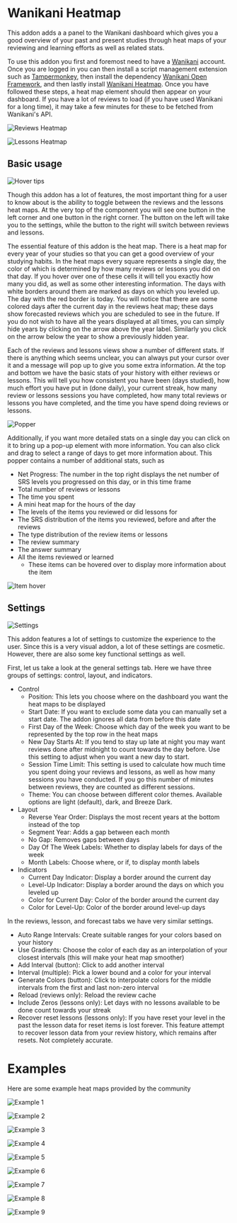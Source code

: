 # Wanikani Heatmap

This addon adds a a panel to the Wanikani dashboard which gives you a good overview of your
past and present studies through heat maps of your reviewing and learning efforts as well as related stats.

To use this addon you first and foremost need to have a [Wanikani](wanikani.com) account. Once you are logged in you can
then install a script management extension such as [Tampermonkey](https://www.tampermonkey.net/), then
install the dependency [Wanikani Open Framework](https://community.wanikani.com/t/installing-wanikani-open-framework/28549),
and then lastly install [Wanikani Heatmap](https://greasyfork.org/en/scripts/377336-wanikani-heatmap). Once you have
followed these steps, a heat map element should then appear on your dashboard. If you have a lot of reviews to load
(if you have used Wanikani for a long time), it may take a few minutes for these to be fetched from Wanikani's API.

![Reviews Heatmap](images/reviews.png)

![Lessons Heatmap](images/lessons.png)


## Basic usage

![Hover tips](images/hover_tips.png)

Though this addon has a lot of features, the most important thing for a user to know about is the ability to toggle
between the reviews and the lessons heat maps. At the very top of the component you will see one button in the left
corner and one button in the right corner. The button on the left will take you to the settings, while the button to
the right will switch between reviews and lessons. 

The essential feature of this addon is the heat map. There is a heat map for every year of your studies so that you can
get a good overview of your studying habits. In the heat maps every square represents a single day, the color of which 
is determined by how many reviews or lessons you did on that day. If you hover over one of these cells it will tell you
exactly how many you did, as well as some other interesting information. The days with white borders around them are 
marked as days on which you leveled up. The day with the red border is today. You will notice that there are some
colored days after the current day in the reviews heat map; these days show forecasted reviews which you are scheduled 
to see in the future. If you do not wish to have all the years displayed at all times, you can
simply hide years by clicking on the arrow above the year label. Similarly you click on the arrow below the year to 
show a previously hidden year. 

Each of the reviews and lessons views show a number of different stats. If there is anything which seems unclear, you
can always put your cursor over it and a message will pop up to give you some extra information. At the top and bottom we have the 
basic stats of your history with either reviews or lessons. This will tell you how consistent you have been (days studied),
how much effort you have put in (done daily), your current streak, how many review or lessons sessions you have completed,
how many total reviews or lessons you have completed, and the time you have spend doing reviews or lessons. 

![Popper](images/popper.png)

Additionally, if you want more detailed stats on a single day you can click on it to bring up a pop-up element with more information.
You can also click and drag to select a range of days to get more information about. This popper contains a number of 
additional stats, such as

- Net Progress: The number in the top right displays the net number of SRS levels you progressed on this day, or in this time frame
- Total number of reviews or lessons
- The time you spent
- A mini heat map for the hours of the day
- The levels of the items you reviewed or did lessons for
- The SRS distribution of the items you reviewed, before and after the reviews 
- The type distribution of the review items or lessons
- The review summary
- The answer summary
- All the items reviewed or learned
    - These items can be hovered over to display more information about the item

![Item hover](images/popper2.png)

## Settings

![Settings](images/settings.png)

This addon features a lot of settings to customize the experience to the user. Since this is a very visual addon, a lot
of these settings are cosmetic. However, there are also some key functional settings as well. 

First, let us take a look at the general settings tab. Here we have three groups of settings: control, layout, and indicators.

- Control
    - Position: This lets you choose where on the dashboard you want the heat maps to be displayed
    - Start Date: If you want to exclude some data you can manually set a start date. The addon ignores all data from before this date
    - First Day of the Week: Choose which day of the week you want to be represented by the top row in the heat maps
    - New Day Starts At: If you tend to stay up late at night you may want reviews done after midnight to count towards the day before. Use
    this setting to adjust when you want a new day to start.
    - Session Time Limit: This setting is used to calculate how much time you spent doing your reviews and lessons, as well
    as how many sessions you have conducted. If you go this number of minutes between reviews, they are counted as different sessions.
    - Theme: You can choose between different color themes. Available options are light (default), dark, and Breeze Dark.
- Layout
    - Reverse Year Order: Displays the most recent years at the bottom instead of the top
    - Segment Year: Adds a gap between each month
    - No Gap: Removes gaps between days
    - Day Of The Week Labels: Whether to display labels for days of the week
    - Month Labels: Choose where, or if, to display month labels
- Indicators
    - Current Day Indicator: Display a border around the current day
    - Level-Up Indicator: Display a border around the days on which you leveled up
    - Color for Current Day: Color of the border around the current day
    - Color for Level-Up: Color of the border around level-up days

In the reviews, lesson, and forecast tabs we have very similar settings.

- Auto Range Intervals: Create suitable ranges for your colors based on your history
- Use Gradients: Choose the color of each day as an interpolation of your closest intervals (this will make your heat map smoother)
- Add Interval (button): Click to add another interval
- Interval (multiple): Pick a lower bound and a color for your interval
- Generate Colors (button): Click to interpolate colors for the middle intervals from the first and last non-zero interval
- Reload (reviews only): Reload the review cache
- Include Zeros (lessons only): Let days with no lessons available to be done count towards your streak
- Recover reset lessons (lessons only): If you have reset your level in the past the lesson data for reset items is lost forever.
This feature attempt to recover lesson data from your review history, which remains after resets. Not completely accurate.


# Examples

Here are some example heat maps provided by the community

![Example 1](images/example1.png)

![Example 2](images/example2.png)

![Example 3](images/example3.png)

![Example 4](images/example4.png)

![Example 5](images/example5.png)

![Example 6](images/example6.png)

![Example 7](images/example7.png)

![Example 8](images/example8.png)

![Example 9](images/example9.png)

